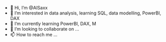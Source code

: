 - 👋 Hi, I’m @AlSaxx
- 👀 I’m interested in data analysis, learning SQL, data modelling, PowerBI, DAX
- 🌱 I’m currently learning PowerBI, DAX, M
- 💞️ I’m looking to collaborate on ...
- 📫 How to reach me ...

<!---
AlSaxx/AlSaxx is a ✨ special ✨ repository because its `README.md` (this file) appears on your GitHub profile.
You can click the Preview link to take a look at your changes.
--->
